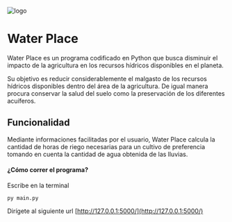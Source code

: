 ![logo](https://user-images.githubusercontent.com/58194309/115302742-c1642500-a130-11eb-94f3-a8fda857c52e.png)

# Water Place
Water Place es un programa codificado en Python que busca disminuir el impacto de la agricultura en los recursos hídricos disponibles en el planeta.

Su objetivo es reducir considerablemente el malgasto de los recursos hídricos disponibles dentro del área de la agricultura. De igual manera procura conservar la salud del suelo como la preservación de los diferentes acuíferos.

## Funcionalidad
Mediante informaciones facilitadas por el usuario, Water Place calcula la cantidad de horas de riego necesarias para un cultivo de preferencia tomando en cuenta la cantidad de agua obtenida de las lluvias.

#### ¿Cómo correr el programa?
Escribe en la terminal
```
py main.py
```
Dirígete al siguiente url [http://127.0.0.1:5000/](http://127.0.0.1:5000/)



